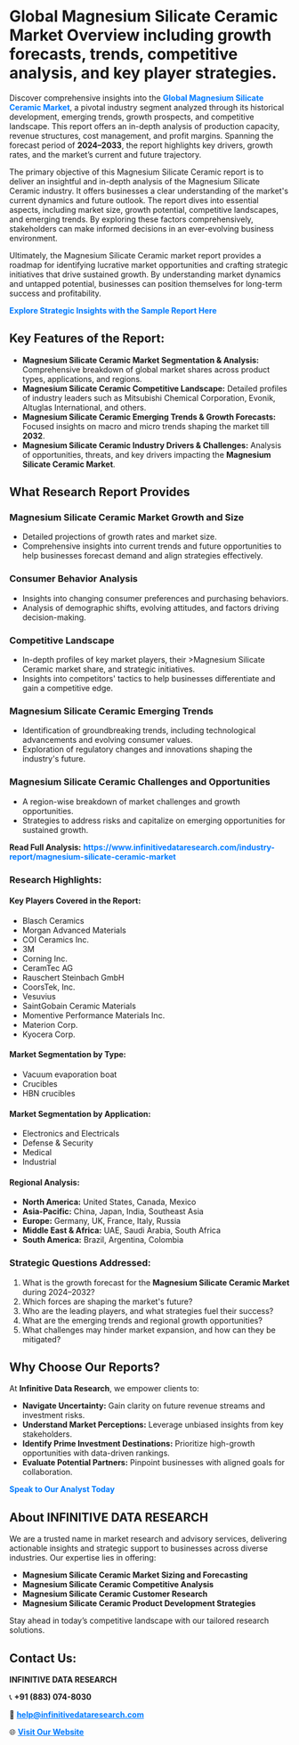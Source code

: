 <h1>Global Magnesium Silicate Ceramic Market Overview including growth forecasts, trends, competitive analysis, and key player strategies.</h1>
<p>
Discover comprehensive insights into the 
<a href="https://www.infinitivedataresearch.com/industry-report/magnesium-silicate-ceramic-market" rel="dofollow" style="color: #007BFF; text-decoration: none;"><strong>Global Magnesium Silicate Ceramic Market</strong></a>, a pivotal industry segment analyzed through its historical development, emerging trends, growth prospects, and competitive landscape. This report offers an in-depth analysis of production capacity, revenue structures, cost management, and profit margins. Spanning the forecast period of <strong>2024–2033</strong>, the report highlights key drivers, growth rates, and the market’s current and future trajectory.
</p>
<p>
The primary objective of this Magnesium Silicate Ceramic report is to deliver an insightful and in-depth analysis of the Magnesium Silicate Ceramic industry. It offers businesses a clear understanding of the market's current dynamics and future outlook. The report dives into essential aspects, including market size, growth potential, competitive landscapes, and emerging trends. By exploring these factors comprehensively, stakeholders can make informed decisions in an ever-evolving business environment.
</p>
<p>
Ultimately, the Magnesium Silicate Ceramic market report provides a roadmap for identifying lucrative market opportunities and crafting strategic initiatives that drive sustained growth. By understanding market dynamics and untapped potential, businesses can position themselves for long-term success and profitability.
</p>
<p>
<a href="https://www.infinitivedataresearch.com/request-sample/reportId=105574" style="color: #007BFF; text-decoration: none;"><strong>Explore Strategic Insights with the Sample Report Here</strong></a>
</p>

<h2>Key Features of the Report:</h2>
<ul>
<li><strong>Magnesium Silicate Ceramic Market Segmentation & Analysis:</strong> Comprehensive breakdown of global market shares across product types, applications, and regions.</li>
<li><strong>Magnesium Silicate Ceramic Competitive Landscape:</strong> Detailed profiles of industry leaders such as Mitsubishi Chemical Corporation, Evonik, Altuglas International, and others.</li>
<li><strong>Magnesium Silicate Ceramic Emerging Trends & Growth Forecasts:</strong> Focused insights on macro and micro trends shaping the market till <strong>2032</strong>.</li>
<li><strong>Magnesium Silicate Ceramic Industry Drivers & Challenges:</strong> Analysis of opportunities, threats, and key drivers impacting the <strong>Magnesium Silicate Ceramic Market</strong>.</li>
</ul>

<h2>What Research Report Provides</h2>
<h3>Magnesium Silicate Ceramic Market Growth and Size</h3>
<ul>
<li>Detailed projections of growth rates and market size.</li>
<li>Comprehensive insights into current trends and future opportunities to help businesses forecast demand and align strategies effectively.</li>
</ul>

<h3>Consumer Behavior Analysis</h3>
<ul>
<li>Insights into changing consumer preferences and purchasing behaviors.</li>
<li>Analysis of demographic shifts, evolving attitudes, and factors driving decision-making.</li>
</ul>

<h3>Competitive Landscape</h3>
<ul>
<li>In-depth profiles of key market players, their >Magnesium Silicate Ceramic market share, and strategic initiatives.</li>
<li>Insights into competitors' tactics to help businesses differentiate and gain a competitive edge.</li>
</ul>

<h3>Magnesium Silicate Ceramic Emerging Trends</h3>
<ul>
<li>Identification of groundbreaking trends, including technological advancements and evolving consumer values.</li>
<li>Exploration of regulatory changes and innovations shaping the industry's future.</li>
</ul>

<h3>Magnesium Silicate Ceramic Challenges and Opportunities</h3>
<ul>
<li>A region-wise breakdown of market challenges and growth opportunities.</li>
<li>Strategies to address risks and capitalize on emerging opportunities for sustained growth.</li>
</ul>
<p><strong>Read Full Analysis:</strong> <a href="https://www.infinitivedataresearch.com/industry-report/magnesium-silicate-ceramic-market" rel="dofollow" style="color: #007BFF; text-decoration: none;"><strong>https://www.infinitivedataresearch.com/industry-report/magnesium-silicate-ceramic-market</strong></a></p>
<h3>Research Highlights:</h3>
<h4>Key Players Covered in the Report:</h4>
<ul><li>Blasch Ceramics</li><li>Morgan Advanced Materials</li><li>COI Ceramics Inc.</li><li>3M</li><li>Corning Inc.</li><li>CeramTec AG</li><li>Rauschert Steinbach GmbH</li><li>CoorsTek, Inc.</li><li>Vesuvius</li><li>SaintGobain Ceramic Materials</li><li>Momentive Performance Materials Inc.</li><li>Materion Corp.</li><li>Kyocera Corp.</li></ul>
<h4>Market Segmentation by Type:</h4>
<ul><li>Vacuum evaporation boat</li><li>Crucibles</li><li>HBN crucibles</li></ul>
<h4>Market Segmentation by Application:</h4>
<ul><li>Electronics and Electricals</li><li>Defense &amp; Security</li><li>Medical</li><li>Industrial</li></ul>

<h4>Regional Analysis:</h4>
<ul>
<li><strong>North America:</strong> United States, Canada, Mexico</li>
<li><strong>Asia-Pacific:</strong> China, Japan, India, Southeast Asia</li>
<li><strong>Europe:</strong> Germany, UK, France, Italy, Russia</li>
<li><strong>Middle East & Africa:</strong> UAE, Saudi Arabia, South Africa</li>
<li><strong>South America:</strong> Brazil, Argentina, Colombia</li>
</ul>

<h3>Strategic Questions Addressed:</h3>
<ol>
<li>What is the growth forecast for the <strong>Magnesium Silicate Ceramic Market</strong> during 2024–2032?</li>
<li>Which forces are shaping the market's future?</li>
<li>Who are the leading players, and what strategies fuel their success?</li>
<li>What are the emerging trends and regional growth opportunities?</li>
<li>What challenges may hinder market expansion, and how can they be mitigated?</li>
</ol>

<h2>Why Choose Our Reports?</h2>
<p>At <strong>Infinitive Data Research</strong>, we empower clients to:</p>
<ul>
<li><strong>Navigate Uncertainty:</strong> Gain clarity on future revenue streams and investment risks.</li>
<li><strong>Understand Market Perceptions:</strong> Leverage unbiased insights from key stakeholders.</li>
<li><strong>Identify Prime Investment Destinations:</strong> Prioritize high-growth opportunities with data-driven rankings.</li>
<li><strong>Evaluate Potential Partners:</strong> Pinpoint businesses with aligned goals for collaboration.</li>
</ul>
<p><a href="https://www.infinitivedataresearch.com/industry-report/magnesium-silicate-ceramic-market" rel="dofollow" style="color: #007BFF; text-decoration: none;"><strong>Speak to Our Analyst Today</strong></a></p>

<h2>About INFINITIVE DATA RESEARCH</h2>
<p>We are a trusted name in market research and advisory services, delivering actionable insights and strategic support to businesses across diverse industries. Our expertise lies in offering:</p>
<ul>
<li><strong>Magnesium Silicate Ceramic Market Sizing and Forecasting</strong></li>
<li><strong>Magnesium Silicate Ceramic Competitive Analysis</strong></li>
<li><strong>Magnesium Silicate Ceramic Customer Research</strong></li>
<li><strong>Magnesium Silicate Ceramic Product Development Strategies</strong></li>
</ul>
<p>Stay ahead in today’s competitive landscape with our tailored research solutions.</p>

<h2>Contact Us:</h2>
<p><strong>INFINITIVE DATA RESEARCH</strong></p>
<p>📞 <strong>+91 (883) 074-8030</strong></p>
<p>📧 <strong><a href="mailto:help@infinitivedataresearch.com" style="color: #007BFF;">help@infinitivedataresearch.com</a></strong></p>
<p>🌐 <strong><a href="https://www.infinitivedataresearch.com" rel="dofollow" style="color: #007BFF;">Visit Our Website</a></strong></p>
